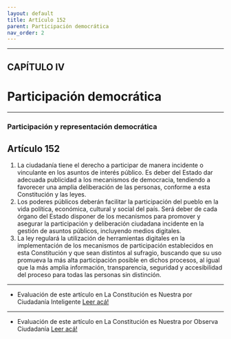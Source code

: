 ```yaml
---
layout: default
title: Artículo 152
parent: Participación democrática
nav_order: 2
---
```


---

## CAPÍTULO IV
# Participación democrática

---

### Participación y representación democrática

## Artículo 152

1. La ciudadanía tiene el derecho a participar de manera incidente o vinculante en los asuntos de interés público. Es deber del Estado dar adecuada publicidad a los mecanismos de democracia, tendiendo a favorecer una amplia deliberación de las personas, conforme a esta Constitución y las leyes.
2. Los poderes públicos deberán facilitar la participación del pueblo en la vida política, económica, cultural y social del país. Será deber de cada órgano del Estado disponer de los mecanismos para promover y asegurar la participación y deliberación ciudadana incidente en la gestión de asuntos públicos, incluyendo medios digitales.
3. La ley regulará la utilización de herramientas digitales en la implementación de los mecanismos de participación establecidos en esta Constitución y que sean distintos al sufragio, buscando que su uso promueva la más alta participación posible en dichos procesos, al igual que la más amplia información, transparencia, seguridad y accesibilidad del proceso para todas las personas sin distinción.

---
- Evaluación de este artículo en La Constitución es Nuestra por Ciudadanía Inteligente
<a target="_blank" href="https://laconstitucionesnuestra.cl/evaluaciones/verevaluaciones/64">Leer acá!</a>
---
- Evaluación de este artículo en La Constitución es Nuestra por Observa Ciudadanía
<a target="_blank" href="https://laconstitucionesnuestra.cl/evaluaciones/verevaluaciones/83">Leer acá!</a>
